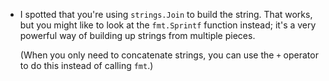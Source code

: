 - I spotted that you're using `strings.Join` to build the string. That works, but you might like to look at the `fmt.Sprintf` function instead; it's a very powerful way of building up strings from multiple pieces.

    (When you only need to concatenate strings, you can use the `+` operator to do this instead of calling `fmt`.)
